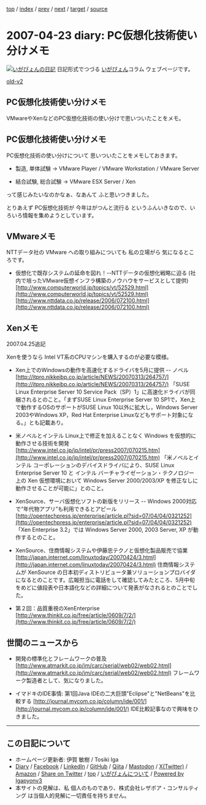 [top](../index.html) 
 / [index](index.html) 
 / [prev](ig070422.html) 
 / [next](ig070425.html) 
 / [target](https://www.igapyon.jp/igapyon/diary/2007/ig070423.html) 
 / [source](https://github.com/igapyon/diary/blob/master/2007/ig070423.src.md) 

2007-04-23 diary: PC仮想化技術使い分けメモ
=====================================================================================================
[![いがぴょんの日記](https://www.igapyon.jp/igapyon/diary/images/iga202308_64.jpg "いがぴょん")](https://www.igapyon.jp/igapyon/diary/memo/memoigapyon.html) 日記形式でつづる [いがぴょん](https://www.igapyon.jp/igapyon/diary/memo/memoigapyon.html)コラム ウェブページです。

[old-v2](ig070423-orig.html)

## PC仮想化技術使い分けメモ

VMwareやXenなどのPC仮想化技術の使い分けで思いついたことをメモ。


## PC仮想化技術使い分けメモ

PC仮想化技術の使い分けについて 思いついたことをメモしておきます。

* 製造, 単体試験 →  VMware Player / VMware Workstation / VMware Server
  
* 結合試験, 総合試験 →  VMware ESX Server / Xen

って感じみたいなのかなぁ、なあんて ふと思いつきました。

とりあえず PC仮想化技術が 今年はがつんと流行る というふんいきなので、いろいろ情報を集めようとしています。

## VMwareメモ

NTTデータ社の VMware への取り組みについても 私の立場がら 気になるところです。

* 仮想化で既存システムの延命を図れ！--NTTデータの仮想化戦略に迫る (社内で培ったVMware仮想インフラ構築のノウハウをサービスとして提供)
  [http://www.computerworld.jp/topics/vt/52529.html](http://www.computerworld.jp/topics/vt/52529.html)
  [http://www.nttdata.co.jp/release/2006/072100.html](http://www.nttdata.co.jp/release/2006/072100.html)

## Xenメモ

2007.04.25追記

Xenを使うなら Intel VT系のCPUマシンを購入するのが必要な模様。

* Xen上でのWindowsの動作を高速化するドライバを5月に提供 -- ノベル 
  [http://itpro.nikkeibp.co.jp/article/NEWS/20070313/264757/](http://itpro.nikkeibp.co.jp/article/NEWS/20070313/264757/)
  「SUSE Linux Enterprise Server 10 Service Pack（SP）1」に高速化ドライバが同梱されるとのこと。「まずSUSE
  Linux Enterprise Server 10 SP1で，Xen上で動作するOSのサポートがSUSE Linux 10以外に拡大し，Windows
  Server 2003やWindows XP，Red Hat Enterprise Linuxなどもサポート対象になる。」とも記載あり。
  
* 米ノベルとインテル Linux上で修正を加えることなく Windows を仮想的に動作させる技術を開発
  [http://www.intel.co.jp/jp/intel/pr/press2007/070215.htm](http://www.intel.co.jp/jp/intel/pr/press2007/070215.htm)
  「米ノベルとインテル コーポレーションのデバイスドライバにより、SUSE Linux Enterprise Server 10 と インテル
  バーチャライゼーション・テクノロジー上の Xen 仮想環境において Windows Server 2000/2003/XP を修正なしに動作させることが可能に」とのこと。
  
* XenSource、サーバ仮想化ソフトの新版をリリース -- Windows 2000対応で“年代物アプリ”も利用できるとアピール
  [http://opentechpress.jp/enterprise/article.pl?sid=07/04/04/0321252](http://opentechpress.jp/enterprise/article.pl?sid=07/04/04/0321252)
  「Xen Enterprise 3.2」では Windows Server 2000, 2003 Server, XP が動作するとのこと。
  
* XenSource、住商情報システムや伊藤忠テクノと仮想化製品販売で協業
  [http://japan.internet.com/linuxtoday/20070424/3.html](http://japan.internet.com/linuxtoday/20070424/3.html)
  住商情報システムが XenSource の日本初ディストリビュータ兼ソリューションプロバイダになるとのことです。広報担当に電話をして確認してみたところ、5月中旬をめどに値段表や日本語化などの詳細について発表がなされるとのことでした。
  
* 第２回：品質重視のXenEnterprise
  [http://www.thinkit.co.jp/free/article/0609/7/2/](http://www.thinkit.co.jp/free/article/0609/7/2/)

## 世間のニュースから

* 開発の標準化とフレームワークの普及
  [http://www.atmarkit.co.jp/im/carc/serial/web02/web02.html](http://www.atmarkit.co.jp/im/carc/serial/web02/web02.html)
  フレームワーク製造者として、気になりました。
  
* イマドキのIDE事情: 第1回Java IDEの二大巨頭"Eclipse"と"NetBeans"を比較する
  [http://journal.mycom.co.jp/column/ide/001/](http://journal.mycom.co.jp/column/ide/001/)
  IDE比較記事なので興味をひきました。


----------------------------------------------------------------------------------------------------

## この日記について

* ホームページ更新者: 伊賀 敏樹 / Tosiki Iga
* [Diary](https://www.igapyon.jp/igapyon/diary/) / [Facebook](https://www.facebook.com/igapyon) / [LinkedIn](https://www.linkedin.com/in/toshikiiga) / [GitHub](https://github.com/igapyon) / [Qiita](https://qiita.com/igapyon) / [Mastodon](https://social.vivaldi.net/@igapyon) / [X(Twitter)](https://twitter.com/ToshikiIga) / [Amazon](https://www.amazon.co.jp/%E4%BC%8A%E8%B3%80-%E6%95%8F%E6%A8%B9/e/B004LTQWCQ) / 
[Share on Twitter](https://twitter.com/intent/tweet?hashtags=igapyon%2Cdiary%2C%E3%81%84%E3%81%8C%E3%81%B4%E3%82%87%E3%82%93&text=PC%E4%BB%AE%E6%83%B3%E5%8C%96%E6%8A%80%E8%A1%93%E4%BD%BF%E3%81%84%E5%88%86%E3%81%91%E3%83%A1%E3%83%A2&url=https%3A%2F%2Fwww.igapyon.jp%2Figapyon%2Fdiary%2F2007%2Fig070423.html) / [top](../index.html) / [いがぴょんについて](https://www.igapyon.jp/igapyon/diary/memo/memoigapyon.html) / [Powered by Igapyonv3](https://github.com/igapyon/igapyonv3)
* 本サイトの見解は、私 個人のものであり、株式会社レザボア・コンサルティング は当個人的見解に一切責任を持ちません。 
